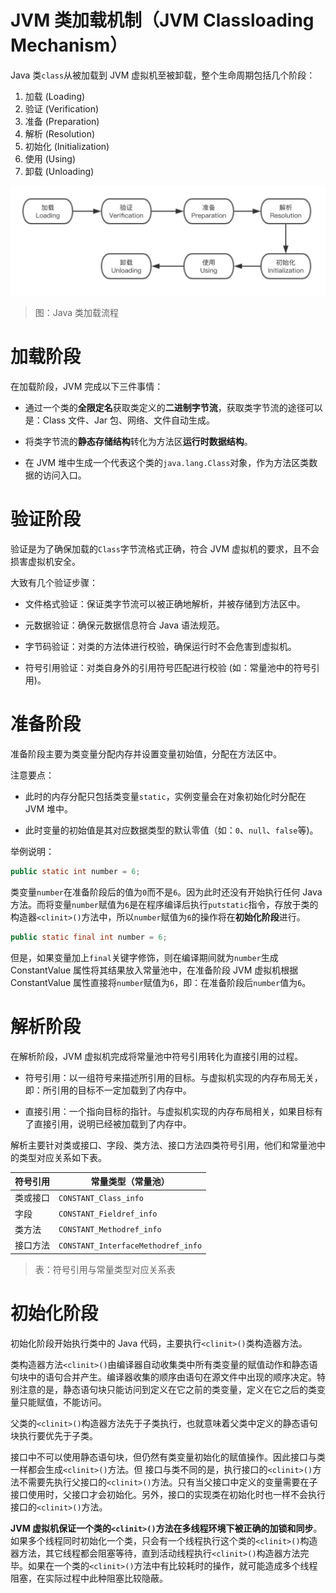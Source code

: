 # JVM 类加载机制（JVM Classloading Mechanism）

Java 类`class`从被加载到 JVM 虚拟机至被卸载，整个生命周期包括几个阶段：

1. 加载 (Loading)
2. 验证 (Verification)
3. 准备 (Preparation)
4. 解析 (Resolution)
5. 初始化 (Initialization)
6. 使用 (Using)
7. 卸载 (Unloading)

![JVM-ClassloadingMechanism-1-ClassloadingFlow][JVM-ClassloadingMechanism-1-ClassloadingFlow]

> 图：Java 类加载流程

# 加载阶段

在加载阶段，JVM 完成以下三件事情：

- 通过一个类的**全限定名**获取类定义的**二进制字节流**，获取类字节流的途径可以是：Class 文件、Jar 包、网络、文件自动生成。

- 将类字节流的**静态存储结构**转化为方法区**运行时数据结构**。

- 在 JVM 堆中生成一个代表这个类的`java.lang.Class`对象，作为方法区类数据的访问入口。

[JVM-ClassloadingMechanism-1-ClassloadingFlow]: ../../images/JVM-ClassloadingMechanism-1-ClassloadingFlow.png

# 验证阶段

验证是为了确保加载的`Class`字节流格式正确，符合 JVM 虚拟机的要求，且不会损害虚拟机安全。

大致有几个验证步骤：

- 文件格式验证：保证类字节流可以被正确地解析，并被存储到方法区中。

- 元数据验证：确保元数据信息符合 Java 语法规范。

- 字节码验证：对类的方法体进行校验，确保运行时不会危害到虚拟机。

- 符号引用验证：对类自身外的引用符号匹配进行校验 (如：常量池中的符号引用)。

# 准备阶段

准备阶段主要为类变量分配内存并设置变量初始值，分配在方法区中。

注意要点：

- 此时的内存分配只包括类变量`static`，实例变量会在对象初始化时分配在 JVM 堆中。

- 此时变量的初始值是其对应数据类型的默认零值（如：`0`、`null`、`false`等)。

举例说明：

```java
public static int number = 6;
```

类变量`number`在准备阶段后的值为`0`而不是`6`。因为此时还没有开始执行任何 Java 方法。而将变量`number`赋值为`6`是在程序编译后执行`putstatic`指令，存放于类的构造器`<clinit>()`方法中，所以`number`赋值为`6`的操作将在**初始化阶段**进行。

```java
public static final int number = 6;
```

但是，如果变量加上`final`关键字修饰，则在编译期间就为`number`生成 ConstantValue 属性将其结果放入常量池中，在准备阶段 JVM 虚拟机根据 ConstantValue 属性直接将`number`赋值为`6`，即：在准备阶段后`number`值为`6`。

# 解析阶段

在解析阶段，JVM 虚拟机完成将常量池中符号引用转化为直接引用的过程。

- 符号引用：以一组符号来描述所引用的目标。与虚拟机实现的内存布局无关，即：所引用的目标不一定加载到了内存中。

- 直接引用：一个指向目标的指针。与虚拟机实现的内存布局相关，如果目标有了直接引用，说明已经被加载到了内存中。

解析主要针对类或接口、字段、类方法、接口方法四类符号引用，他们和常量池中的类型对应关系如下表。

| 符号引用 | 常量类型（常量池） |
| ------- | --------------- |
| 类或接口 | `CONSTANT_Class_info` |
| 字段    | `CONSTANT_Fieldref_info` |
| 类方法  | `CONSTANT_Methodref_info` |
| 接口方法 | `CONSTANT_InterfaceMethodref_info` |

> 表：符号引用与常量类型对应关系表

# 初始化阶段

初始化阶段开始执行类中的 Java 代码，主要执行`<clinit>()`类构造器方法。

类构造器方法`<clinit>()`由编译器自动收集类中所有类变量的赋值动作和静态语句块中的语句合并产生。编译器收集的顺序由语句在源文件中出现的顺序决定。特别注意的是，静态语句块只能访问到定义在它之前的类变量，定义在它之后的类变量只能赋值，不能访问。

父类的`<clinit>()`构造器方法先于子类执行，也就意味着父类中定义的静态语句块执行要优先于子类。

接口中不可以使用静态语句块，但仍然有类变量初始化的赋值操作。因此接口与类一样都会生成`<clinit>()`方法。但 接口与类不同的是，执行接口的`<clinit>()`方法不需要先执行父接口的`<clinit>()`方法。只有当父接口中定义的变量需要在子接口使用时，父接口才会初始化。另外，接口的实现类在初始化时也一样不会执行接口的`<clinit>()`方法。

**JVM 虚拟机保证一个类的`<clinit>()`方法在多线程环境下被正确的加锁和同步**。如果多个线程同时初始化一个类，只会有一个线程执行这个类的`<clinit>()`构造器方法，其它线程都会阻塞等待，直到活动线程执行`<clinit>()`构造器方法完毕。如果在一个类的`<clinit>()`方法中有比较耗时的操作，就可能造成多个线程阻塞，在实际过程中此种阻塞比较隐蔽。

[JVM-ClassloadingMechanism-1-ClassloadingFlow]: ../../images/JVM-ClassloadingMechanism-1-ClassloadingFlow.png

<!-- EOF -->